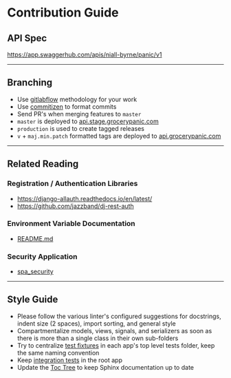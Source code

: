 # Contribution Guide

## API Spec

https://app.swaggerhub.com/apis/niall-byrne/panic/v1

---

## Branching

- Use [gitlabflow](https://docs.gitlab.com/ee/topics/gitlab_flow.html) methodology for your work
- Use [commitizen](https://github.com/commitizen/cz-cli) to format commits
- Send PR's when merging features to `master`
- `master` is deployed to [api.stage.grocerypanic.com](https://api.stage.grocerypanic.com)  
- `production` is used to create tagged releases
- `v` + `maj.min.patch` formatted tags are deployed to [api.grocerypanic.com](http://api.grocerypanic.com)  

---

## Related Reading

### Registration / Authentication Libraries

- https://django-allauth.readthedocs.io/en/latest/
- https://github.com/jazzband/dj-rest-auth

### Environment Variable Documentation

- [README.md](environments/README.md)

### Security Application

- [spa_security](panic/spa_security/README.md)

---

## Style Guide

- Please follow the various linter's configured suggestions for docstrings, indent size (2 spaces), import sorting, and general style
- Compartmentalize models, views, signals, and serializers as soon as there is more than a single class in their own sub-folders
- Try to centralize [test fixtures](./kitchen/tests/fixtures) in each app's top level tests folder, keep the same naming convention 
- Keep [integration tests](./root/tests) in the root app
- Update the [Toc Tree](./documentation/source) to keep Sphinx documentation up to date
